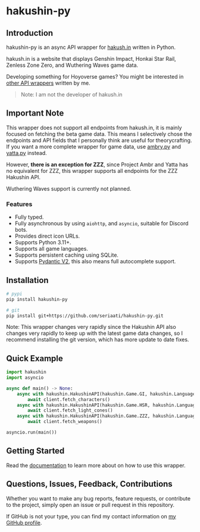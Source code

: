 # hakushin-py

## Introduction

hakushin-py is an async API wrapper for [hakush.in](https://hakush.in/) written in Python.

hakush.in is a website that displays Genshin Impact, Honkai Star Rail, Zenless Zone Zero, and Wuthering Waves game data.

Developing something for Hoyoverse games? You might be interested in [other API wrappers](https://github.com/seriaati#api-wrappers) written by me.

> Note: I am not the developer of hakush.in

## Important Note

This wrapper does not support all endpoints from hakush.in, it is mainly focused on fetching the beta game data. This means I selectively chose the endpoints and API fields that I personally think are useful for theorycrafting. If you want a more complete wrapper for game data, use [ambry.py](https://github.com/seriaati/ambr) and [yatta.py](https://github.com/seriaati/yatta) instead.

However, **there is an exception for ZZZ**, since Project Ambr and Yatta has no equivalent for ZZZ, this wrapper supports all endpoints for the ZZZ Hakushin API.

Wuthering Waves support is currently not planned.

### Features

- Fully typed.
- Fully asynchronous by using `aiohttp`, and `asyncio`, suitable for Discord bots.
- Provides direct icon URLs.
- Supports Python 3.11+.
- Supports all game languages.
- Supports persistent caching using SQLite.
- Supports [Pydantic V2](https://github.com/pydantic/pydantic), this also means full autocomplete support.

## Installation

```bash
# pypi
pip install hakushin-py

# git
pip install git+https://github.com/seriaati/hakushin-py.git
```

Note: This wrapper changes very rapidly since the Hakushin API also changes very rapidly to keep up with the latest game data changes, so I recommend installing the git version, which has more update to date fixes.

## Quick Example

```py
import hakushin
import asyncio

async def main() -> None:
    async with hakushin.HakushinAPI(hakushin.Game.GI, hakushin.Language.EN) as client:
        await client.fetch_characters()
    async with hakushin.HakushinAPI(hakushin.Game.HSR, hakushin.Language.JA) as client:
        await client.fetch_light_cones()
    async with hakushin.HakushinAPI(hakushin.Game.ZZZ, hakushin.Language.KO) as client:
        await client.fetch_weapons()

asyncio.run(main())
```

## Getting Started

Read the [documentation](https://gh.seria.moe/hakushin-py) to learn more about on how to use this wrapper.

## Questions, Issues, Feedback, Contributions

Whether you want to make any bug reports, feature requests, or contribute to the project, simply open an issue or pull request in this repository.

If GitHub is not your type, you can find my contact information on [my GitHub profile](https://github.com/seriaati).
